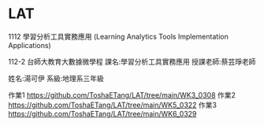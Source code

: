 # LAT
1112 學習分析工具實務應用 (Learning Analytics Tools Implementation Applications)

112-2 台師大教育大數據微學程
課名:學習分析工具實務應用
授課老師:蔡芸琤老師

姓名:湯可伊
系級:地理系三年級


作業1 https://github.com/ToshaETang/LAT/tree/main/WK3_0308
作業2 https://github.com/ToshaETang/LAT/tree/main/WK5_0322
作業3 https://github.com/ToshaETang/LAT/tree/main/WK6_0329
